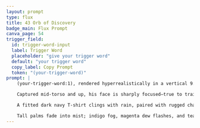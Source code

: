 ```yaml
---
layout: prompt
type: flux
title: 43 Orb of Discovery
badge_main: Flux Prompt
canva_page: 54
trigger_field:
  id: trigger-word-input
  label: Trigger Word
  placeholder: "give your trigger word"
  default: "your trigger word"
  copy_label: Copy Prompt
  token: "(your-trigger-word)"
prompt: |
    (your-trigger-word:1), rendered hyperrealistically in a vertical 9:16 frame, kneels on one knee in the center of a lush, muddy rainforest trail moments after rainfall.

    Captured mid-torso and up, his face is sharply focused—true to training data structure, skin tone, and hairstyle. Calm curiosity lifts his eyebrows and parts his lips as he gazes upward toward a hovering alien ring structure emitting cyan and indigo light.

    A fitted dark navy T-shirt clings with rain, paired with rugged charcoal expedition pants. One hand hovers inches from the levitating interface, fingers relaxed yet engaged. Cool radiance spills across his arms, face, and the damp path, mirrored in reflective puddles below.

    Tall palms fade into mist; indigo fog, magenta dew flashes, and teal haze drift through morning shafts of light. Glowing particles ascend from the device, hinting at intelligent motion and unfolding narrative tension—a quiet moment of discovery poised at the start of an epic story.
---
```

